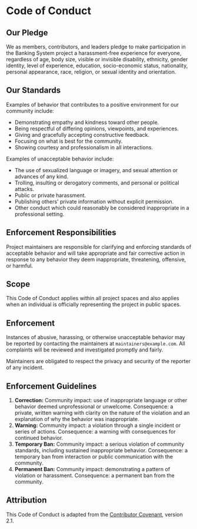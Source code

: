 # Code of Conduct

## Our Pledge
We as members, contributors, and leaders pledge to make participation in the Banking System project a harassment-free experience for everyone, regardless of age, body size, visible or invisible disability, ethnicity, gender identity, level of experience, education, socio-economic status, nationality, personal appearance, race, religion, or sexual identity and orientation.

## Our Standards
Examples of behavior that contributes to a positive environment for our community include:
- Demonstrating empathy and kindness toward other people.
- Being respectful of differing opinions, viewpoints, and experiences.
- Giving and gracefully accepting constructive feedback.
- Focusing on what is best for the community.
- Showing courtesy and professionalism in all interactions.

Examples of unacceptable behavior include:
- The use of sexualized language or imagery, and sexual attention or advances of any kind.
- Trolling, insulting or derogatory comments, and personal or political attacks.
- Public or private harassment.
- Publishing others' private information without explicit permission.
- Other conduct which could reasonably be considered inappropriate in a professional setting.

## Enforcement Responsibilities
Project maintainers are responsible for clarifying and enforcing standards of acceptable behavior and will take appropriate and fair corrective action in response to any behavior they deem inappropriate, threatening, offensive, or harmful.

## Scope
This Code of Conduct applies within all project spaces and also applies when an individual is officially representing the project in public spaces.

## Enforcement
Instances of abusive, harassing, or otherwise unacceptable behavior may be reported by contacting the maintainers at `maintainers@example.com`. All complaints will be reviewed and investigated promptly and fairly.

Maintainers are obligated to respect the privacy and security of the reporter of any incident.

## Enforcement Guidelines
1. **Correction:** Community impact: use of inappropriate language or other behavior deemed unprofessional or unwelcome. Consequence: a private, written warning with clarity on the nature of the violation and an explanation of why the behavior was inappropriate.
2. **Warning:** Community impact: a violation through a single incident or series of actions. Consequence: a warning with consequences for continued behavior.
3. **Temporary Ban:** Community impact: a serious violation of community standards, including sustained inappropriate behavior. Consequence: a temporary ban from interaction or public communication with the community.
4. **Permanent Ban:** Community impact: demonstrating a pattern of violation or harassment. Consequence: a permanent ban from the community.

## Attribution
This Code of Conduct is adapted from the [Contributor Covenant](https://www.contributor-covenant.org), version 2.1.
